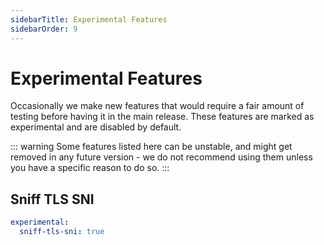 ```yaml
---
sidebarTitle: Experimental Features
sidebarOrder: 9
---
```


# Experimental Features

Occasionally we make new features that would require a fair amount of testing before having it in the main release.
These features are marked as experimental and are disabled by default.

::: warning
Some features listed here can be unstable, and might get removed in any future version - we do not recommend using them
unless you have a specific reason to do so.
:::

## Sniff TLS SNI

```yaml
experimental:
  sniff-tls-sni: true
```
